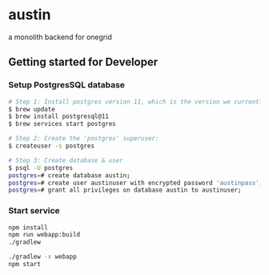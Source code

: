 # austin

a monolith backend for onegrid

## Getting started for Developer

### Setup PostgresSQL database
```bash
# Step 1: Install postgres version 11, which is the version we currently use in production:
$ brew update
$ brew install postgresql@11
$ brew services start postgres

# Step 2: Create the 'postgres' superuser:
$ createuser -s postgres

# Step 3: Create database & user
$ psql -U postgres
postgres=# create database austin;
postgres=# create user austinuser with encrypted password 'austinpass';
postgres=# grant all privileges on database austin to austinuser;
```

### Start service
```bash
npm install
npm run webapp:build 
./gradlew

./gradlew -x webapp
npm start
```
